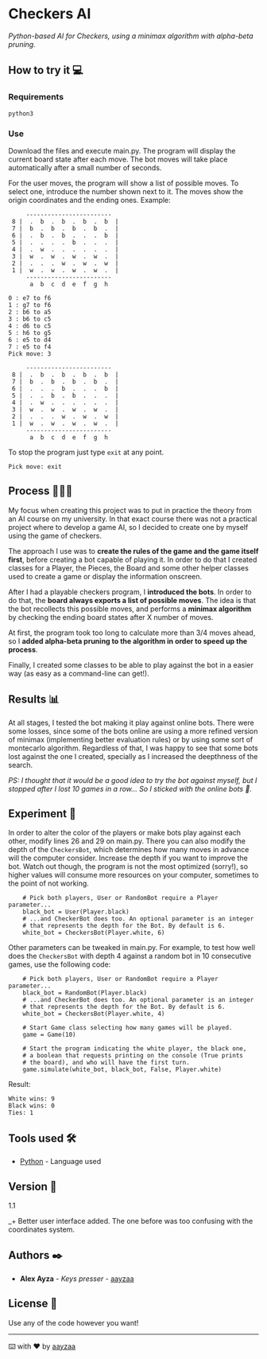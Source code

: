 # Checkers AI

_Python-based AI for Checkers, using a minimax algorithm with alpha-beta pruning._

## How to try it 💻

### Requirements

```
python3
```

### Use

Download the files and execute main.py. The program will display the current board state after each move. The bot moves will take place automatically after a small number of seconds.

For the user moves, the program will show a list of possible moves. To select one, introduce the number shown next to it. The moves show the origin coordinates and the ending ones. Example:

```
     ------------------------
 8 |  .  b  .  b  .  b  .  b  | 
 7 |  b  .  b  .  b  .  b  .  | 
 6 |  .  b  .  b  .  .  .  b  | 
 5 |  .  .  .  .  b  .  .  .  | 
 4 |  .  w  .  .  .  .  .  .  | 
 3 |  w  .  w  .  w  .  w  .  | 
 2 |  .  .  .  w  .  w  .  w  | 
 1 |  w  .  w  .  w  .  w  .  | 
     ------------------------
      a  b  c  d  e  f  g  h 

0 : e7 to f6
1 : g7 to f6
2 : b6 to a5
3 : b6 to c5
4 : d6 to c5
5 : h6 to g5
6 : e5 to d4
7 : e5 to f4
Pick move: 3

     ------------------------
 8 |  .  b  .  b  .  b  .  b  | 
 7 |  b  .  b  .  b  .  b  .  | 
 6 |  .  .  .  b  .  .  .  b  | 
 5 |  .  .  b  .  b  .  .  .  | 
 4 |  .  w  .  .  .  .  .  .  | 
 3 |  w  .  w  .  w  .  w  .  | 
 2 |  .  .  .  w  .  w  .  w  | 
 1 |  w  .  w  .  w  .  w  .  | 
     ------------------------
      a  b  c  d  e  f  g  h 
```

To stop the program just type `exit` at any point.

```
Pick move: exit
```

## Process 👩🏽‍💻

My focus when creating this project was to put in practice the theory from an AI course on my university. In that exact course there was not a practical project where to develop a game AI, so I decided to create one by myself using the game of checkers.

The approach I use was to **create the rules of the game and the game itself first**, before creating a bot capable of playing it. In order to do that I created classes for a Player, the Pieces, the Board and some other helper classes used to create a game or display the information onscreen.

After I had a playable checkers program, I **introduced the bots**. In order to do that, the **board always exports a list of possible moves**. The idea is that the bot recollects this possible moves, and performs a **minimax algorithm** by checking the ending board states after X number of moves. 

At first, the program took too long to calculate more than 3/4 moves ahead, so I **added alpha-beta pruning to the algorithm in order to speed up the process**.

Finally, I created some classes to be able to play against the bot in a easier way (as easy as a command-line can get!).

## Results 📊

At all stages, I tested the bot making it play against online bots. There were some losses, since some of the bots online are using a more refined version of minimax (implementing better evaluation rules) or by using some sort of montecarlo algorithm. Regardless of that, I was happy to see that some bots lost against the one I created, specially as I increased the deepthness of the search. 

_PS: I thought that it would be a good idea to try the bot against myself, but I stopped after I lost 10 games in a row... So I sticked with the online bots 🙂._

## Experiment 🔬

In order to alter the color of the players or make bots play against each other, modify lines 26 and 29 on main.py.
There you can also modify the depth of the ```CheckersBot```, which determines how many moves in advance will the computer consider. Increase the depth if you want to improve the bot. Watch out though, the program is not the most optimized (sorry!), so higher values will consume more resources on your computer, sometimes to the point of not working.

```
    # Pick both players, User or RandomBot require a Player parameter...
    black_bot = User(Player.black)
    # ...and CheckerBot does too. An optional parameter is an integer
    # that represents the depth for the Bot. By default is 6.
    white_bot = CheckersBot(Player.white, 6)
```

Other parameters can be tweaked in main.py. For example, to test how well does the ```CheckersBot``` with depth 4 against a random bot in 10 consecutive games, use the following code:

```
    # Pick both players, User or RandomBot require a Player parameter...
    black_bot = RandomBot(Player.black)
    # ...and CheckerBot does too. An optional parameter is an integer
    # that represents the depth for the Bot. By default is 6.
    white_bot = CheckersBot(Player.white, 4)

    # Start Game class selecting how many games will be played.
    game = Game(10)

    # Start the program indicating the white player, the black one,
    # a boolean that requests printing on the console (True prints
    # the board), and who will have the first turn.
    game.simulate(white_bot, black_bot, False, Player.white)
```
Result:
```
White wins: 9
Black wins: 0
Ties: 1
```

## Tools used 🛠️

* [Python](https://www.python.org/) - Language used

## Version 📌

1.1

_+ Better user interface added. The one before was too confusing with the coordinates system.

## Authors ✒️

* **Alex Ayza** - *Keys presser* - [aayzaa](https://github.com/aayzaa)

## License 📄

Use any of the code however you want!

---
⌨️ with ❤️ by [aayzaa](https://https://github.com/aayzaa)
